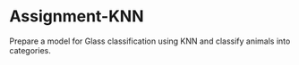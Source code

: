# Assignment-KNN
Prepare a model for Glass classification using KNN and classify animals into categories.
